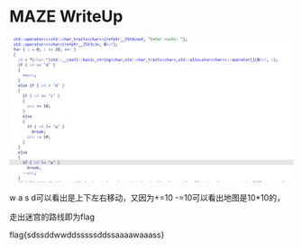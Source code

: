 # MAZE WriteUp

![image-20220118221406767](./image-20220118221406767.png)

w a s d可以看出是上下左右移动，又因为+=10 -=10可以看出地图是10*10的，

走出迷宫的路线即为flag

flag{sdssddwwddsssssddssaaaawaaass}
